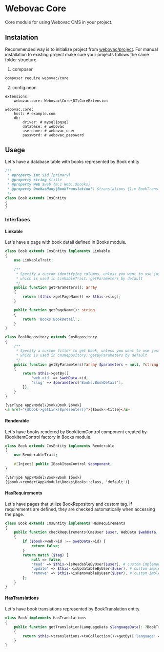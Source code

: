 # Webovac Core

Core module for using Webovac CMS in your project.

## Instalation

Recommended way is to initialize project from [webovac/project](https://www.github.com/webovac/project). For manual installation to existing project make sure your projects follows the same folder structure.

1. composer

```bash
composer require webovac/core
```

2. config.neon

```neon
extensions:
    webovac.core: Webovac\Core\DI\CoreExtension

webovac.core:
    host: # example.com
    db:
        driver: # mysql|pgsql
        database: # webovac
        username: # webovac_user
        password: # webovac_password
```

## Usage

Let's have a database table with books represented by Book entity

```php
/**
 * @property int $id {primary}
 * @property string $title 
 * @property Web $web {m:1 Web::$books} 
 * @property OneHasMany|BookTranslation[] $translations {1:m BookTranslation::$book, orderBy=language->rank}
 */
class Book extends CmsEntity
{
}
```

### Interfaces

#### Linkable

Let's have a page with book detail defined in Books module.

```php
class Book extends CmsEntity implements Linkable
{
    use LinkableTrait;
    
    /**
     * Specify a custom identifying columns, unless you want to use just primary key,
     * which is used in LinkableTrait::getParameters by default
     */ 
    public function getParameters(): array
    {
        return [$this->getPageName() => $this->slug];
    }

    public function getPageName(): string
    {
        return 'Books:BookDetail';
    }
}
```

```php
class BookRepository extends CmsRepository
{
    /**
     * Specify a custom filter to get book, unless you want to use just primary key,
     * which is used in CmsRepository::getByParameters by default
     */ 
    public function getByParameters(?array $parameters = null, ?string $path = null, ?WebData $webData = null): ?Book
    {
        return $this->getBy([
            'web->id' => $webData->id,
            'slug' => $parameters['Books:BookDetail'],
        ]);
    }
}
```

```html
{varType App\Model\Book\Book $book}
<a href="{$book->getLink($presenter)}">{$book->title}</a>
```

#### Renderable

Let's have books rendered by BookItemControl component created by IBookItemControl factory in Books module.

```php
class Book extends CmsEntity implements Renderable
{    
    use RenderableTrait;
	
    #[Inject] public IBookItemControl $component;
}
```

```html
{varType App\Model\Book\Book $book}
{$book->render(App\Module\Books\Books::class, 'default')}
```

#### HasRequirements

Let's have pages that utilize BookRepository and custom tag. If requirements are defined, they are checked automatically when accessing the page.

```php
class Book extends CmsEntity implements HasRequirements
{
    public function checkRequirements(CmsUser $user, WebData $webData, ?string $tag = null): bool
    {
        if ($book->web->id !== $webData->id) {
            return false;
        }
        return match ($tag) {
            null => false,
            'read' => $this->isReadableByUser($user), # custom implementation
            'update' => $this->isUpdatableByUser($user), # custom implementation
            'remove' => $this->isRemovableByUser($user), # custom implementation
		};
    }
}
```

#### HasTranslations

Let's have book translations represented by BookTranslation entity.

```php
class Book implements HasTranslations
{
    public function getTranslation(LanguageData $languageData): ?BookTranslation
    {
        return $this->translations->toCollection()->getBy(['language' => $languageData->id]);
    }
}
```
